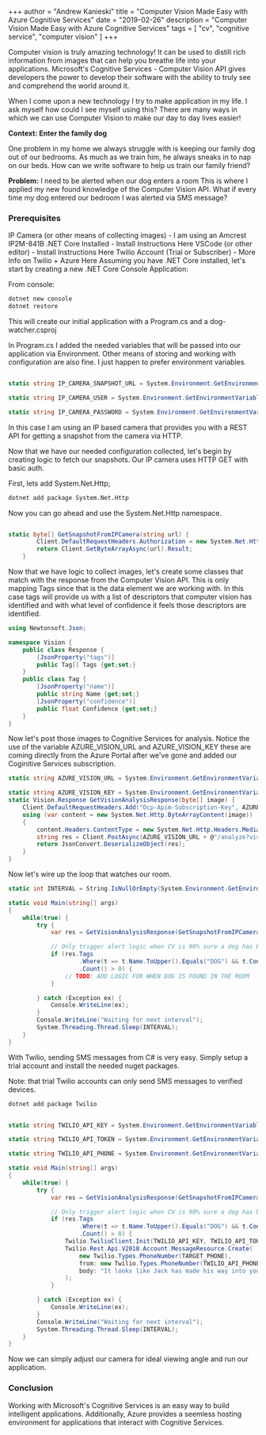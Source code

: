 +++
author = "Andrew Kanieski"
title = "Computer Vision Made Easy with Azure Cognitive Services"
date = "2019-02-26"
description = "Computer Vision Made Easy with Azure Cognitive Services"
tags = [
    "cv",
    "cognitive service",
	"computer vision"
]
+++

Computer vision is truly amazing technology! It can be used to distill rich information from images that can help you breathe life into your applications. Microsoft's Cognitive Services - Computer Vision API gives developers the power to develop their software with the ability to truly see and comprehend the world around it.



When I come upon a new technology I try to make application in my life. I ask myself how could I see myself using this? There are many ways in which we can use Computer Vision to make our day to day lives easier!



**Context: Enter the family dog**



One problem in my home we always struggle with is keeping our family dog out of our bedrooms. As much as we train him, he always sneaks in to nap on our beds. How can we write software to help us train our family friend?



**Problem:** I need to be alerted when our dog enters a room This is where I applied my new found knowledge of the Computer Vision API. What if every time my dog entered our bedroom I was alerted via SMS message?



### Prerequisites

IP Camera (or other means of collecting images) - I am using an Amcrest IP2M-841B
.NET Core Installed - Install Instructions Here
VSCode (or other editor) - Install Instructions Here
Twilio Account (Trial or Subscriber) - More Info on Twilio + Azure Here
Assuming you have .NET Core installed, let's start by creating a new .NET Core Console Application:

From console:
``` sh
dotnet new console
dotnet restore
```

This will create our initial application with a Program.cs and a dog-watcher.csproj

In Program.cs I added the needed variables that will be passed into our application via Environment. Other means of storing and working with configuration are also fine. I just happen to prefer environment variables.

``` cs

static string IP_CAMERA_SNAPSHOT_URL = System.Environment.GetEnvironmentVariable("IP_CAMERA_SNAPSHOT_URL");

static string IP_CAMERA_USER = System.Environment.GetEnvironmentVariable("IP_CAMERA_USER");

static string IP_CAMERA_PASSWORD = System.Environment.GetEnvironmentVariable("IP_CAMERA_PASSWORD");
```

In this case I am using an IP based camera that provides you with a REST API for getting a snapshot from the camera via HTTP.



Now that we have our needed configuration collected, let's begin by creating logic to fetch our snapshots. Our IP camera uses HTTP GET with basic auth.



First, lets add System.Net.Http;


``` sh
dotnet add package System.Net.Http
```

Now you can go ahead and use the System.Net.Http namespace.



``` Program.cs

static byte[] GetSnapshotFromIPCamera(string url) {
        Client.DefaultRequestHeaders.Authorization = new System.Net.Http.Headers.AuthenticationHeaderValue("Basic", System.Convert.ToBase64String(System.Text.ASCIIEncoding.ASCII.GetBytes(IP_CAMERA_USER + ":" + IP_CAMERA_PASSWORD)));
        return Client.GetByteArrayAsync(url).Result;
    }
```

Now that we have logic to collect images, let's create some classes that match with the response from the Computer Vision API. This is only mapping Tags since that is the data element we are working with. In this case tags will provide us with a list of descriptors that computer vision has identified and with what level of confidence it feels those descriptors are identified.


``` cs
using Newtonsoft.Json;

namespace Vision {
    public class Response {
        [JsonProperty("tags")]
        public Tag[] Tags {get;set;}
    }
    public class Tag {
        [JsonProperty("name")]
        public string Name {get;set;}
        [JsonProperty("confidence")]
        public float Confidence {get;set;}
    }
}
```

Now let's post those images to Cognitive Services for analysis. Notice the use of the variable AZURE_VISION_URL and AZURE_VISION_KEY these are coming directly from the Azure Portal after we've gone and added our Coginitive Services subscription.


``` cs
static string AZURE_VISION_URL = System.Environment.GetEnvironmentVariable("AZURE_VISION_URL");

static string AZURE_VISION_KEY = System.Environment.GetEnvironmentVariable("AZURE_VISION_KEY");
static Vision.Response GetVisionAnalysisResponse(byte[] image) {
    Client.DefaultRequestHeaders.Add("Ocp-Apim-Subscription-Key", AZURE_VISION_KEY);
    using (var content = new System.Net.Http.ByteArrayContent(image))
    {
        content.Headers.ContentType = new System.Net.Http.Headers.MediaTypeHeaderValue("application/octet-stream");
        string res = Client.PostAsync(AZURE_VISION_URL + @"/analyze?visualFeatures=Tags, Description", content).Result.Content.ReadAsStringAsync().Result;
        return JsonConvert.DeserializeObject(res);
    }
}
```

Now let's wire up the loop that watches our room.


``` cs
static int INTERVAL = String.IsNullOrEmpty(System.Environment.GetEnvironmentVariable("INTERVAL")) ? 3000 : Convert.ToInt32(System.Environment.GetEnvironmentVariable("INTERVAL"));

static void Main(string[] args)
{
    while(true) {
        try {
            var res = GetVisionAnalysisResponse(GetSnapshotFromIPCamera(IP_CAMERA_SNAPSHOT_URL));

            // Only trigger alert logic when CV is 90% sure a dog has been spotted!
            if (res.Tags
                    .Where(t => t.Name.ToUpper().Equals("DOG") && t.Confidence > 0.90)
                    .Count() > 0) {
                // TODO: ADD LOGIC FOR WHEN DOG IS FOUND IN THE ROOM
            }

        } catch (Exception ex) {
            Console.WriteLine(ex);
        }
        Console.WriteLine("Waiting for next interval");
        System.Threading.Thread.Sleep(INTERVAL);
    }
}
```

With Twilio, sending SMS messages from C# is very easy. Simply setup a trial account and install the needed nuget packages.



Note: that trial Twilio accounts can only send SMS messages to verified devices.


``` sh
dotnet add package Twilio
```

``` Program.cs

static string TWILIO_API_KEY = System.Environment.GetEnvironmentVariable("TWILIO_API_KEY");

static string TWILIO_API_TOKEN = System.Environment.GetEnvironmentVariable("TWILIO_API_TOKEN");

static string TWILIO_API_PHONE = System.Environment.GetEnvironmentVariable("TWILIO_API_PHONE");

static void Main(string[] args)
{
    while(true) {
        try {
            var res = GetVisionAnalysisResponse(GetSnapshotFromIPCamera(IP_CAMERA_SNAPSHOT_URL));

            // Only trigger alert logic when CV is 90% sure a dog has been spotted!
            if (res.Tags
                    .Where(t => t.Name.ToUpper().Equals("DOG") && t.Confidence > 0.90)
                    .Count() > 0) {
                Twilio.TwilioClient.Init(TWILIO_API_KEY, TWILIO_API_TOKEN);
                Twilio.Rest.Api.V2010.Account.MessageResource.Create(
                    new Twilio.Types.PhoneNumber(TARGET_PHONE), 
                    from: new Twilio.Types.PhoneNumber(TWILIO_API_PHONE), 
                    body: "It looks like Jack has made his way into your room!"
                );
            }

        } catch (Exception ex) {
            Console.WriteLine(ex);
        }
        Console.WriteLine("Waiting for next interval");
        System.Threading.Thread.Sleep(INTERVAL);
    }
}
```

Now we can simply adjust our camera for ideal viewing angle and run our application.

### Conclusion
Working with Microsoft's Cognitive Services is an easy way to build intelligent applications. Additionally, Azure provides a seemless hosting environment for applications that interact with Cognitive Services.